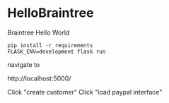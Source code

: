 # HelloBraintree
Braintree Hello World

```
pip install -r requirements
FLASK_ENV=development flask run
```

navigate to 

http://localhost:5000/

Click "create customer"
Click "load paypal interface"
